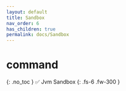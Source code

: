 ```yaml
---
layout: default
title: Sandbox
nav_order: 6
has_children: true
permalink: docs/Sandbox
---
```


# command
{: .no_toc }
✅ Jvm Sandbox
{: .fs-6 .fw-300 }
